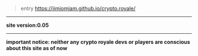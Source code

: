 > entry https://jimjomjam.github.io/crypto.royale/
<hr>
<b>site version:0.05</b>
<hr>
<b>important notice: neither any crypto royale devs or players are conscious about this site as of now<b>
